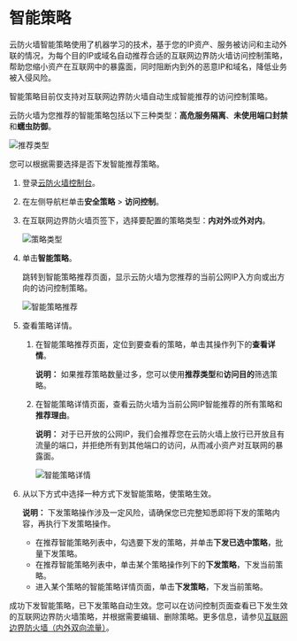 # 智能策略

云防火墙智能策略使用了机器学习的技术，基于您的IP资产、服务被访问和主动外联的情况，为每个目的IP或域名自动推荐合适的互联网边界防火墙访问控制策略，帮助您缩小资产在互联网中的暴露面，同时阻断内到外的恶意IP和域名，降低业务被入侵风险。

智能策略目前仅支持对互联网边界防火墙自动生成智能推荐的访问控制策略。

云防火墙为您推荐的智能策略包括以下三种类型：**高危服务隔离**、**未使用端口封禁**和**蠕虫防御**。

![推荐类型](https://static-aliyun-doc.oss-cn-hangzhou.aliyuncs.com/assets/img/zh-CN/4414258951/p75076.png)

您可以根据需要选择是否下发智能推荐策略。

1.  登录[云防火墙控制台](https://yundun.console.aliyun.com/?p=cfwnext)。

2.  在左侧导航栏单击**安全策略** \> **访问控制**。

3.  在互联网边界防火墙页签下，选择要配置的策略类型：**内对外**或**外对内**。

    ![策略类型](https://static-aliyun-doc.oss-cn-hangzhou.aliyuncs.com/assets/img/zh-CN/4414258951/p75073.png)

4.  单击**智能策略**。

    跳转到智能策略推荐页面，显示云防火墙为您推荐的当前公网IP入方向或出方向的访问控制策略。

    ![智能策略推荐](https://static-aliyun-doc.oss-cn-hangzhou.aliyuncs.com/assets/img/zh-CN/4414258951/p75074.png)

5.  查看策略详情。

    1.  在智能策略推荐页面，定位到要查看的策略，单击其操作列下的**查看详情**。

        **说明：** 如果推荐策略数量过多，您可以使用**推荐类型**和**访问目的**筛选策略。

    2.  在智能策略详情页面，查看云防火墙为当前公网IP智能推荐的所有策略和**推荐理由**。

        **说明：** 对于已开放的公网IP，我们会推荐您在云防火墙上放行已开放且有流量的端口，并拒绝所有到其他端口的访问，从而减小资产对互联网的暴露面。

        ![智能策略详情](https://static-aliyun-doc.oss-cn-hangzhou.aliyuncs.com/assets/img/zh-CN/5414258951/p75085.png)

6.  从以下方式中选择一种方式下发智能策略，使策略生效。

    **说明：** 下发策略操作涉及一定风险，请确保您已完整知悉即将下发的策略内容，再执行下发策略操作。

    -   在推荐智能策略列表中，勾选要下发的策略，并单击**下发已选中策略**，批量下发策略。
    -   在推荐智能策略列表中，单击某个策略操作列下的**下发策略**，下发当前策略。
    -   进入某个策略的智能策略详情页面，单击**下发策略**，下发当前策略。

成功下发智能策略，已下发策略自动生效。您可以在访问控制页面查看已下发生效的互联网边界防火墙策略，并根据需要编辑、删除策略。更多信息，请参见[互联网边界防火墙（内外双向流量）](/intl.zh-CN/访问控制/互联网边界防火墙（内外双向流量）.md)。

